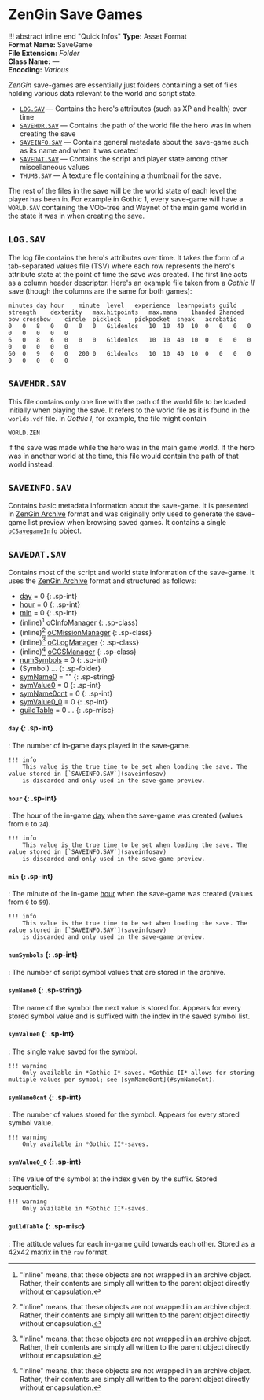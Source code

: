 # ZenGin Save Games

!!! abstract inline end "Quick Infos"
    **Type:** Asset Format<br/>
    **Format Name:** SaveGame<br/>
    **File Extension:** *Folder*<br/>
    **Class Name:** *—*<br/>
    **Encoding:** *Various*

*ZenGin* save-games are essentially just folders containing a set of files holding various data relevant to the world
and script state.

* [`LOG.SAV`](#logsav) — Contains the hero's attributes (such as XP and health) over time
* [`SAVEHDR.SAV`](#savehdrsav) — Contains the path of the world file the hero was in when creating the save
* [`SAVEINFO.SAV`](#saveinfosav) — Contains general metadata about the save-game such as its name and when it was created
* [`SAVEDAT.SAV`](#savedatsav) — Contains the script and player state among other miscellaneous values
* `THUMB.SAV` — A texture file containing a thumbnail for the save.

The rest of the files in the save will be the world state of each level the player has been in. For example in Gothic 1,
every save-game will have a `WORLD.SAV` containing the VOb-tree and Waynet of the main game world in the state it was
in when creating the save.

## `LOG.SAV`

The log file contains the hero's attributes over time. It takes the form of a tab-separated values file (TSV) where each
row represents the hero's attribute state at the point of time the save was created. The first line acts as a column
header descriptor. Here's an example file taken from a *Gothic II* save (though the columns are the same for both games):

```title="LOG.SAV"
minutes	day	hour	minute	level	experience	learnpoints	guild	strength	dexterity	max.hitpoints	max.mana	1handed	2handed	bow	crossbow	circle	picklock	pickpocket	sneak	acrobatic	
0	0	8	0	0	0	0	Gildenlos	10	10	40	10	0	0	0	0	0	0	0	0	0	
6	0	8	6	0	0	0	Gildenlos	10	10	40	10	0	0	0	0	0	0	0	0	0	
60	0	9	0	0	200	0	Gildenlos	10	10	40	10	0	0	0	0	0	0	0	0	0	
```

## `SAVEHDR.SAV`

This file contains only one line with the path of the world file to be loaded initially when playing the save. It refers
to the world file as it is found in the `worlds.vdf` file. In *Gothic I*, for example, the file might contain 

```title="SAVEHDR.SAV"
WORLD.ZEN

```

if the save was made while the hero was in the main game world. If the hero was in another world at the time, this file
would contain the path of that world instead.

## `SAVEINFO.SAV`

Contains basic metadata information about the save-game. It is presented in [ZenGin Archive](archive.md) format and was
originally only used to generate the save-game list preview when browsing saved games. It contains a single
[`oCSavegameInfo`](../objects/oCSavegameInfo.md) object.

## `SAVEDAT.SAV`

Contains most of the script and world state information of the save-game. It uses the [ZenGin Archive](archive.md)
format and structured as follows:

- [day](#day) = 0
  {: .sp-int}
- [hour](#hour) = 0
  {: .sp-int}
- [min](#min) = 0
  {: .sp-int}
- (inline)[^1] [oCInfoManager](../objects/oCInfoManager.md)
  {: .sp-class}
- (inline)[^1] [oCMissionManager](../objects/oCMissionManager.md)
  {: .sp-class}
- (inline)[^1] [oCLogManager](../objects/oCLogManager.md)
  {: .sp-class}
- (inline)[^1] [oCCSManager](../objects/oCCSManager.md)
  {: .sp-class}
- [numSymbols](#numsymbols) = 0
  {: .sp-int}
- (Symbol) ...
  {: .sp-folder}
- [symName0](#symname) = ""
  {: .sp-string}
- [symValue0](#symvalue) = 0
  {: .sp-int}
- [symName0cnt](#symnamecnt) = 0
  {: .sp-int}
- [symValue0_0](#symvalue_) = 0
  {: .sp-int}
- [guildTable](#guildtable) = 0 ...
  {: .sp-misc}

#### `day` {: .sp-int}

:   The number of in-game days played in the save-game.

    !!! info
        This value is the true time to be set when loading the save. The value stored in [`SAVEINFO.SAV`](saveinfosav)
        is discarded and only used in the save-game preview.

#### `hour` {: .sp-int}

:   The hour of the in-game [day](#day) when the save-game was created (values from `0` to `24`).

    !!! info
        This value is the true time to be set when loading the save. The value stored in [`SAVEINFO.SAV`](saveinfosav)
        is discarded and only used in the save-game preview.

#### `min` {: .sp-int}

:   The minute of the in-game [hour](#hour) when the save-game was created (values from `0` to `59`).

    !!! info
        This value is the true time to be set when loading the save. The value stored in [`SAVEINFO.SAV`](saveinfosav)
        is discarded and only used in the save-game preview.

#### `numSymbols` {: .sp-int}

:   The number of script symbol values that are stored in the archive.

#### `symName0` {: .sp-string}

:   The name of the symbol the next value is stored for. Appears for every stored symbol value and is suffixed with the
    index in the saved symbol list.

#### `symValue0` {: .sp-int}

:   The single value saved for the symbol.
    
    !!! warning
        Only available in *Gothic I*-saves. *Gothic II* allows for storing multiple values per symbol; see [symName0cnt](#symNameCnt).

#### `symName0cnt` {: .sp-int}

:   The number of values stored for the symbol. Appears for every stored symbol value.

    !!! warning
        Only available in *Gothic II*-saves.

#### `symValue0_0` {: .sp-int}

:   The value of the symbol at the index given by the suffix. Stored sequentially.

    !!! warning
        Only available in *Gothic II*-saves.

#### `guildTable` {: .sp-misc}

:   The attitude values for each in-game guild towards each other. Stored as a 42x42 matrix in the `raw` format.


[^1]: "Inline" means, that these objects are not wrapped in an archive object. Rather, their contents are simply
      all written to the parent object directly without encapsulation.